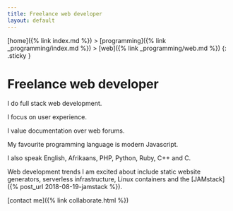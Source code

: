 ```yaml
---
title: Freelance web developer
layout: default
---
```


[home]({% link index.md %}) > [programming]({% link _programming/index.md %}) > [web]({% link _programming/web.md %})
{: .sticky }

# Freelance web developer

I do full stack web development.

I focus on user experience. 

I value documentation over web forums. 

My favourite programming language is modern Javascript. 

I also speak English, Afrikaans, PHP, Python, Ruby, C++ and C.

Web development trends I am excited about include static website generators, serverless infrastructure, Linux containers and the [JAMstack]({% post_url 2018-08-19-jamstack %}).

[contact me]({% link collaborate.html %})



